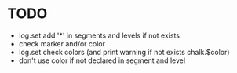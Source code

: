 # TODO

- log.set add '*' in segments and levels if not exists
- check marker and/or color
- log.set check colors (and print warning if not exists chalk.$color)
- don't use color if not declared in segment and level
